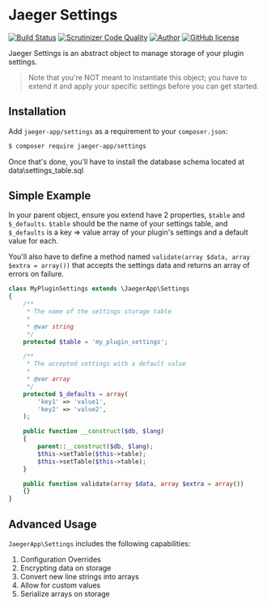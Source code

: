 # Jaeger Settings

[![Build Status](https://travis-ci.org/jaeger-app/settings.svg?branch=master)](https://travis-ci.org/jaeger-app/settings)
[![Scrutinizer Code Quality](https://scrutinizer-ci.com/g/jaeger-app/settings/badges/quality-score.png?b=master)](https://scrutinizer-ci.com/g/jaeger-app/settings/?branch=master)
[![Author](http://img.shields.io/badge/author-@mithra62-blue.svg?style=flat-square)](https://twitter.com/mithra62)
[![GitHub license](https://img.shields.io/badge/license-MIT-blue.svg)](https://raw.githubusercontent.com/jaeger-app/bootstrap/master/LICENSE) 

Jaeger Settings is an abstract object to manage storage of your plugin settings. 

> Note that you're NOT meant to instantiate this object; you have to extend it and apply your specific settings before you can get started.

## Installation

Add `jaeger-app/settings` as a requirement to your `composer.json`:

```bash
$ composer require jaeger-app/settings
```

Once that's done, you'll have to install the database schema located at data\settings_table.sql

## Simple Example

In your parent object, ensure you extend have 2 properties, `$table` and `$_defaults`. `$table` should be the name of your settings table, and `$_defaults` is a key => value array of your plugin's settings and a default value for each. 

You'll also have to define a method named `validate(array $data, array $extra = array())` that accepts the settings data and returns an array of errors on failure.

```php
class MyPluginSettings extends \JaegerApp\Settings
{
    /**
     * The name of the settings storage table
     * 
     * @var string
     */
    protected $table = 'my_plugin_settings';

    /**
     * The accepted settings with a default value
     * 
     * @var array
     */
    protected $_defaults = array(
        'key1' => 'value1',
        'key2' => 'value2',
	);

    public function __construct($db, $lang)
    {
        parent::__construct($db, $lang);
		$this->setTable($this->table);
		$this->setTable($this->table);
    }

    public function validate(array $data, array $extra = array())
    {}
}
```

## Advanced Usage

`JaegerApp\Settings` includes the following capabilities:

1. Configuration Overrides
2. Encrypting data on storage
3. Convert new line strings into arrays
4. Allow for custom values 
5. Serialize arrays on storage



